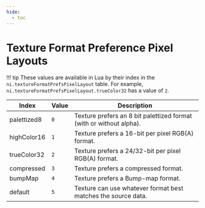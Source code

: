 ```yaml
---
hide:
  - toc
---
```


# Texture Format Preference Pixel Layouts

!!! tip
	These values are available in Lua by their index in the `ni.textureFormatPrefsPixelLayout` table. For example, `ni.textureFormatPrefsPixelLayout.trueColor32` has a value of `2`.

Index       | Value  | Description
----------- | ------ | ----------------
palettized8 | `0`    | Texture prefers an 8 bit palettized format (with or without alpha).
highColor16 | `1`    | Texture prefers a 16-bit per pixel RGB(A) format.
trueColor32 | `2`    | Texture prefers a 24/32-bit per pixel RGB(A) format.
compressed  | `3`    | Texture prefers a compressed format.
bumpMap     | `4`    | Texture prefers a Bump-map format.
default     | `5`    | Texture can use whatever format best matches the source data.
